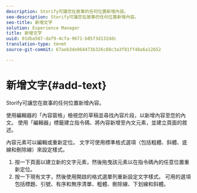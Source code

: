 ```yaml
---
description: Storify可讓您在故事的任何位置新增內容。
seo-description: Storify可讓您在故事的任何位置新增內容。
seo-title: 新增文字
solution: Experience Manager
title: 新增文字
uuid: 01dba567-daf9-4cfa-9671-b85f3d132ddc
translation-type: tm+mt
source-git-commit: 67aeb3de964473b326c88c3a3f81ff48a6a12652

---
```



# 新增文字{#add-text}

Storify可讓您在故事的任何位置新增內容。

使用編輯器的「內容窗格」檢視您的草稿並尋找內容片段，以新增內容至您的內文。 使用「編輯器」標籤建立指令碼、將內容新增至內文元素，並建立頁面的敘述。

內容元素可以編輯或重新定位。 文字可使用標準格式選項（包括粗體、斜體、底線和刪除線）來設定樣式。

1. 按一下頁面以建立新的文字元素，然後拖曳該元素以在指令碼內的任意位置重新定位。
1. 按一下現有文字，然後使用開啟的格式選單列重新設定文字樣式。 可用的選項包括標題、引號、有序和無序清單、粗體、刪除線、下划線和斜體。
